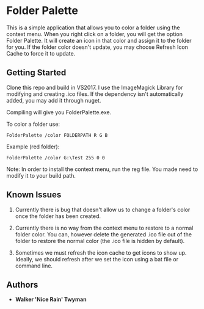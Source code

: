 # Folder Palette

This is a simple application that allows you to color a folder using the context menu. When you right click on a folder, you will get the option Folder Palette. It will create an icon in that color and assign it to the folder for you. If the folder color doesn't update, you may choose Refresh Icon Cache to force it to update.

## Getting Started

Clone this repo and build in VS2017. I use the ImageMagick Library for modifying and creating .ico files. If the dependency isn't automatically added, you may add it through nuget. 

Compiling will give you FolderPalette.exe.

To color a folder use:

`FolderPalette /color FOLDERPATH R G B`

Example (red folder):

`FolderPalette /color G:\Test 255 0 0`

Note: In order to install the context menu, run the reg file. You made need to modify it to your build path.

## Known Issues

1. Currently there is bug that doesn't allow us to change a folder's color once the folder has been created.

2. Currently there is no way from the context menu to restore to a normal folder color. You can, however delete the generated .ico file out of the folder to restore the normal color (the .ico file is hidden by default).

3. Sometimes we must refresh the icon cache to get icons to show up. Ideally, we should refresh after we set the icon using a bat file or command line.

## Authors

* **Walker 'Nice Rain' Twyman**
